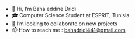 - 👋 Hi, I’m Baha eddine Dridi
- 🎓 Computer Science Student at ESPRIT, Tunisia
- 💞️ I’m looking  to collaborate on new projects
- 📫 How to reach me : bahadridi441@gmail.com


<!---
baha-eddine-dridi/baha-eddine-dridi is a ✨ special ✨ repository because its `README.md` (this file) appears on your GitHub profile.
You can click the Preview link to take a look at your changes.
--->
